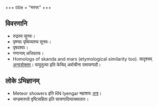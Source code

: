 +++
title = "मरुतः"
+++

## विवरणानि
- रुद्रस्य सूनवः।
- पृष्ण्याः पृथिव्याश्च सूनवः।
- पृषदश्वाः।
- गणानाम् अधिपतयः।
- Homologs of skanda and mars (etymological similarity too). सादृश्यम् [अन्यत्रोक्तम्](MT_lekhAH/2007-07-25_maruts-as-para-skanda-and-other-elements-of-their-mythology/)। वायुतुल्या इति केचिद् अर्वाचीना रामायणादौ।

## लोके ऽभिज्ञानम्
- Meteor showers इति RN Iyengar महाशयः [अत्र](https://insa.nic.in/writereaddata/UpLoadedFiles/IJHS/Vol45_1_1_RNIyengar.pdf)।
- चण्डमारुतो वृष्टिसहिता इति सायणादिव्याख्यातारः।
